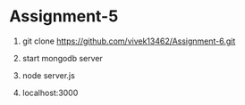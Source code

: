 # Assignment-5

1. git clone https://github.com/vivek13462/Assignment-6.git

2. start mongodb server

3. node server.js

4. localhost:3000
